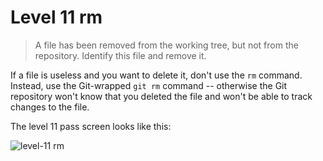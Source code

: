 
# Level 11 rm

> A file has been removed from the working tree, but not from the repository. Identify this file and remove it.

If a file is useless and you want to delete it, don't use the `rm` command. Instead, use the Git-wrapped `git rm` command -- otherwise the Git repository won't know that you deleted the file and won't be able to track changes to the file.

The level 11 pass screen looks like this:

![level-11 rm](images/level-11-rm.png)
